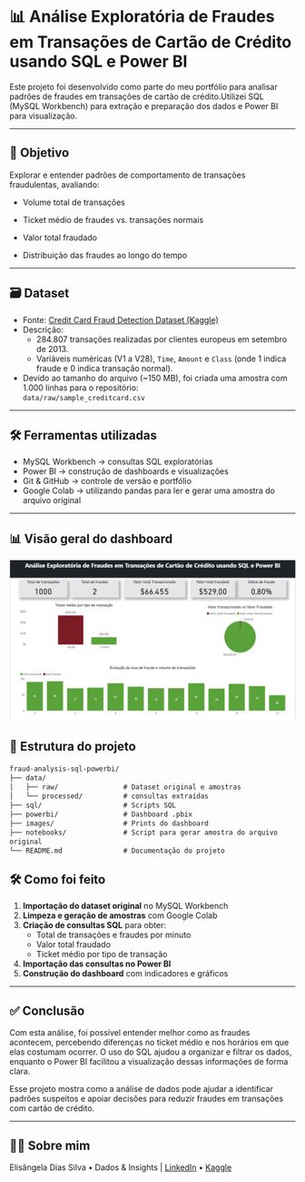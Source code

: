# 📊 Análise Exploratória de Fraudes em Transações de Cartão de Crédito usando SQL e Power BI

Este projeto foi desenvolvido como parte do meu portfólio para analisar padrões de fraudes em transações de cartão de crédito.Utilizei SQL (MySQL Workbench) para extração e preparação dos dados e Power BI para visualização.

---

## 🎯 **Objetivo**
Explorar e entender padrões de comportamento de transações fraudulentas, avaliando:

- Volume total de transações

- Ticket médio de fraudes vs. transações normais

- Valor total fraudado

- Distribuição das fraudes ao longo do tempo



---

## 🗃 **Dataset**
- Fonte: [Credit Card Fraud Detection Dataset (Kaggle)](https://www.kaggle.com/mlg-ulb/creditcardfraud)
- Descrição:
  - 284.807 transações realizadas por clientes europeus em setembro de 2013.
  - Variáveis numéricas (V1 a V28), `Time`, `Amount` e `Class` (onde 1 indica fraude e 0 indica transação normal).
- Devido ao tamanho do arquivo (~150 MB), foi criada uma amostra com 1.000 linhas para o repositório:  
  `data/raw/sample_creditcard.csv`

---

## 🛠 **Ferramentas utilizadas**
- MySQL Workbench → consultas SQL exploratórias
- Power BI → construção de dashboards e visualizações
- Git & GitHub → controle de versão e portfólio
- Google Colab → utilizando pandas para ler e gerar uma amostra do arquivo original

---

## 📊 **Visão geral do dashboard**

![Dashboard](images/painel-fraud-data-analysis.png)


## 📁 **Estrutura do projeto**
```plaintext
fraud-analysis-sql-powerbi/
├── data/
│   ├── raw/                # Dataset original e amostras
│   └── processed/          # consultas extraídas
├── sql/                    # Scripts SQL
├── powerbi/                # Dashboard .pbix
├── images/                 # Prints do dashboard
├── notebooks/              # Script para gerar amostra do arquivo original   
└── README.md               # Documentação do projeto
```

## 🛠️ **Como foi feito**

1. **Importação do dataset original** no MySQL Workbench
2. **Limpeza e geração de amostras** com Google Colab
3. **Criação de consultas SQL** para obter:
   - Total de transações e fraudes por minuto
   - Valor total fraudado
   - Ticket médio por tipo de transação
4. **Importação das consultas no Power BI**
5. **Construção do dashboard** com indicadores e gráficos

---

## ✅ Conclusão
Com esta análise, foi possível entender melhor como as fraudes acontecem, percebendo diferenças no ticket médio e nos horários em que elas costumam ocorrer.
O uso do SQL ajudou a organizar e filtrar os dados, enquanto o Power BI facilitou a visualização dessas informações de forma clara.

Esse projeto mostra como a análise de dados pode ajudar a identificar padrões suspeitos e apoiar decisões para reduzir fraudes em transações com cartão de crédito.

---

## 🙋‍♀️ **Sobre mim**
Elisângela Dias Silva • Dados & Insights | [LinkedIn](https://www.linkedin.com/in/elisangeladias-dados/) • [Kaggle](https://www.kaggle.com/elisdias)
